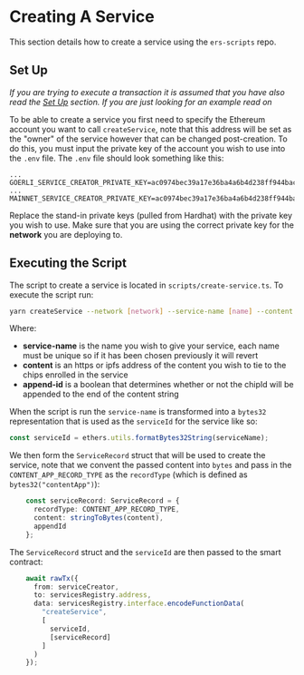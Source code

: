 # Creating A Service
This section details how to create a service using the `ers-scripts` repo.

## Set Up
_If you are trying to execute a transaction it is assumed that you have also read the [Set Up](setup.md) section. If you are just looking for an example read on_

To be able to create a service you first need to specify the Ethereum account you want to call `createService`, note that this address will be set as the "owner" of the service however that can be changed post-creation. To do this, you must input the private key of the account you wish to use into the `.env` file. The `.env` file should look something like this:
```
...
GOERLI_SERVICE_CREATOR_PRIVATE_KEY=ac0974bec39a17e36ba4a6b4d238ff944bacb478cbed5efcae784d7bf4f2ff80
...
MAINNET_SERVICE_CREATOR_PRIVATE_KEY=ac0974bec39a17e36ba4a6b4d238ff944bacb478cbed5efcae784d7bf4f2ff80
```
Replace the stand-in private keys (pulled from Hardhat) with the private key you wish to use. Make sure that you are using the correct private key for the __network__ you are deploying to.

## Executing the Script
The script to create a service is located in `scripts/create-service.ts`. To execute the script run:
```bash
yarn createService --network [network] --service-name [name] --content [content] --append-id [true/false]
```
Where: 
- __service-name__ is the name you wish to give your service, each name must be unique so if it has been chosen previously it will revert
- __content__ is an https or ipfs address of the content you wish to tie to the chips enrolled in the service
- __append-id__ is a boolean that determines whether or not the chipId will be appended to the end of the content string

When the script is run the `service-name` is transformed into a `bytes32` representation that is used as the `serviceId` for the service like so:
```typescript
const serviceId = ethers.utils.formatBytes32String(serviceName);
```
We then form the `ServiceRecord` struct that will be used to create the service, note that we convent the passed content into `bytes` and pass in the `CONTENT_APP_RECORD_TYPE` as the `recordType` (which is defined as `bytes32("contentApp")`):
```typescript
    const serviceRecord: ServiceRecord = {
      recordType: CONTENT_APP_RECORD_TYPE,
      content: stringToBytes(content),
      appendId
    };
```
The `ServiceRecord` struct and the `serviceId` are then passed to the smart contract:
```typescript
    await rawTx({
      from: serviceCreator,
      to: servicesRegistry.address,
      data: servicesRegistry.interface.encodeFunctionData(
        "createService",
        [
          serviceId,
          [serviceRecord]
        ]
      )
    });
```

